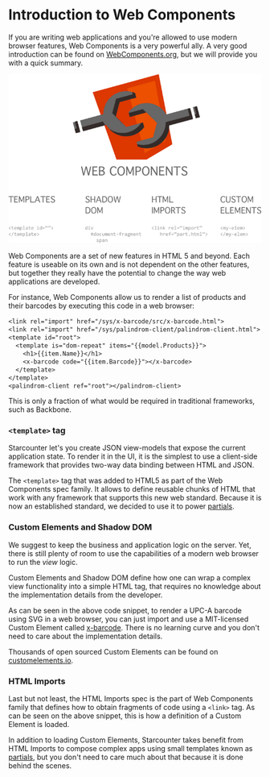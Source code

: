 # Introduction to Web Components

If you are writing web applications and you're allowed to use modern browser features, Web Components is a very powerful ally. A very good introduction can be found on [WebComponents.org](https://www.webcomponents.org/introduction/), but we will provide you with a quick summary.



![](../../.gitbook/assets/web-components-breakdown.png)



Web Components are a set of new features in HTML 5 and beyond. Each feature is useable on its own and is not dependent on the other features, but together they really have the potential to change the way web applications are developed.

For instance, Web Components allow us to render a list of products and their barcodes by executing this code in a web browser:





```
<link rel="import" href="/sys/x-barcode/src/x-barcode.html">
<link rel="import" href="/sys/palindrom-client/palindrom-client.html">
<template id="root">
  <template is="dom-repeat" items="{{model.Products}}">
    <h1>{{item.Name}}</h1>
    <x-barcode code="{{item.Barcode}}"></x-barcode>
  </template>
</template>
<palindrom-client ref="root"></palindrom-client>
```



This is only a fraction of what would be required in traditional frameworks, such as Backbone.

### `<template>` tag

Starcounter let's you create JSON view-models that expose the current application state. To render it in the UI, it is the simplest to use a client-side framework that provides two-way data binding between HTML and JSON.

The `<template>` tag that was added to HTML5 as part of the Web Components spec family. It allows to define reusable chunks of HTML that work with any framework that supports this new web standard. Because it is now an established standard, we decided to use it to power [partials](html-views.md).

### Custom Elements and Shadow DOM

We suggest to keep the business and application logic on the server. Yet, there is still plenty of room to use the capabilities of a modern web browser to run the _view_ logic.

Custom Elements and Shadow DOM define how one can wrap a complex view functionality into a simple HTML tag, that requires no knowledge about the implementation details from the developer.

As can be seen in the above code snippet, to render a UPC-A barcode using SVG in a web browser, you can just import and use a MIT-licensed Custom Element called [x-barcode](https://github.com/girliemac/x-barcode). There is no learning curve and you don't need to care about the implementation details.

Thousands of open sourced Custom Elements can be found on [customelements.io](https://customelements.io).

### HTML Imports

Last but not least, the HTML Imports spec is the part of Web Components family that defines how to obtain fragments of code using a `<link>` tag. As can be seen on the above snippet, this is how a definition of a Custom Element is loaded.

In addition to loading Custom Elements, Starcounter takes benefit from HTML Imports to compose complex apps using small templates known as  [partials](html-views.md), but you don't need to care much about that because it is done behind the scenes.

